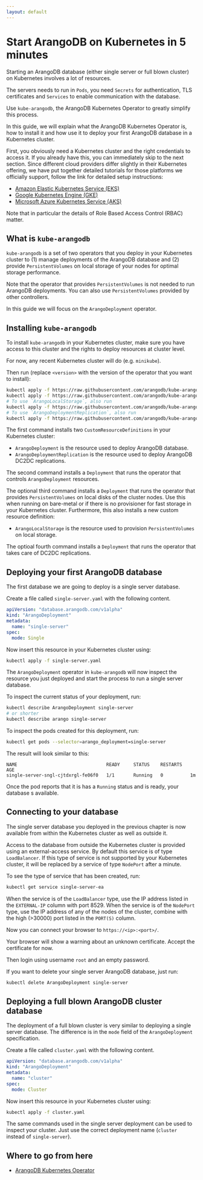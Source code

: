 ```yaml
---
layout: default
---
```

<!-- don't edit here, it's from https://@github.com/arangodb/kube-arangodb.git / docs/Manual/ -->
# Start ArangoDB on Kubernetes in 5 minutes

Starting an ArangoDB database (either single server or full blown cluster)
on Kubernetes involves a lot of resources.

The servers needs to run in `Pods`, you need `Secrets` for authentication,
TLS certificates and `Services` to enable communication with the database.

Use `kube-arangodb`, the ArangoDB Kubernetes Operator to greatly simplify
this process.

In this guide, we will explain what the ArangoDB Kubernetes Operator is,
how to install it and how use it to deploy your first ArangoDB database
in a Kubernetes cluster.

First, you obviously need a Kubernetes cluster and the right credentials
to access it. If you already have this, you can immediately skip to the
next section. Since different cloud providers differ slightly in their
Kubernetes offering, we have put together detailed tutorials for those
platforms we officially support, follow the link for detailed setup
instructions:

 - [Amazon Elastic Kubernetes Service (EKS)](tutorials-kubernetes-e-k-s.html)
 - [Google Kubernetes Engine (GKE)](tutorials-kubernetes-g-k-e.html)
 - [Microsoft Azure Kubernetes Service (AKS)](tutorials-kubernetes-a-k-s.html)

Note that in particular the details of Role Based Access Control (RBAC)
matter.

## What is `kube-arangodb`

`kube-arangodb` is a set of two operators that you deploy in your Kubernetes
cluster to (1) manage deployments of the ArangoDB database and (2)
provide `PersistentVolumes` on local storage of your nodes for optimal
storage performance.

Note that the operator that provides `PersistentVolumes` is not needed to
run ArangoDB deployments. You can also use `PersistentVolumes` provided
by other controllers.

In this guide we will focus on the `ArangoDeployment` operator.

## Installing `kube-arangodb`

To install `kube-arangodb` in your Kubernetes cluster, make sure
you have access to this cluster and the rights to deploy resources
at cluster level.

For now, any recent Kubernetes cluster will do (e.g. `minikube`).

Then run (replace `<version>` with the version of the operator that you want to install):

```bash
kubectl apply -f https://raw.githubusercontent.com/arangodb/kube-arangodb/<version>/manifests/arango-crd.yaml
kubectl apply -f https://raw.githubusercontent.com/arangodb/kube-arangodb/<version>/manifests/arango-deployment.yaml
# To use `ArangoLocalStorage`, also run
kubectl apply -f https://raw.githubusercontent.com/arangodb/kube-arangodb/<version>/manifests/arango-storage.yaml
# To use `ArangoDeploymentReplication`, also run
kubectl apply -f https://raw.githubusercontent.com/arangodb/kube-arangodb/<version>/manifests/arango-deployment-replication.yaml
```

The first command installs two `CustomResourceDefinitions` in your Kubernetes cluster:

- `ArangoDeployment` is the resource used to deploy ArangoDB database.
- `ArangoDeploymentReplication` is the resource used to deploy ArangoDB DC2DC
  replications.

The second command installs a `Deployment` that runs the operator that controls
`ArangoDeployment` resources.

The optional third command installs a `Deployment` that runs the operator that
provides `PersistentVolumes` on local disks of the cluster nodes.
Use this when running on bare-metal or if there is no provisioner for fast
storage in your Kubernetes cluster. Furthermore, this also installs a
new custom resource definition:

- `ArangoLocalStorage` is the resource used to provision `PersistentVolumes` on local storage.

The optioal fourth command installs a `Deployment` that runs the
operator that takes care of DC2DC replications.

## Deploying your first ArangoDB database

The first database we are going to deploy is a single server database.

Create a file called `single-server.yaml` with the following content.

```yaml
apiVersion: "database.arangodb.com/v1alpha"
kind: "ArangoDeployment"
metadata:
  name: "single-server"
spec:
  mode: Single
```

Now insert this resource in your Kubernetes cluster using:

```bash
kubectl apply -f single-server.yaml
```

The `ArangoDeployment` operator in `kube-arangodb` will now inspect the
resource you just deployed and start the process to run a single server database.

To inspect the current status of your deployment, run:

```bash
kubectl describe ArangoDeployment single-server
# or shorter
kubectl describe arango single-server
```

To inspect the pods created for this deployment, run:

```bash
kubectl get pods --selector=arango_deployment=single-server
```

The result will look similar to this:

```plain
NAME                                 READY     STATUS    RESTARTS   AGE
single-server-sngl-cjtdxrgl-fe06f0   1/1       Running   0          1m
```

Once the pod reports that it is has a `Running` status and is ready,
your database s available.

## Connecting to your database

The single server database you deployed in the previous chapter is now
available from within the Kubernetes cluster as well as outside it.

Access to the database from outside the Kubernetes cluster is provided
using an external-access service.
By default this service is of type `LoadBalancer`. If this type of service
is not supported by your Kubernetes cluster, it will be replaced by
a service of type `NodePort` after a minute.

To see the type of service that has been created, run:

```bash
kubectl get service single-server-ea
```

When the service is of the `LoadBalancer` type, use the IP address
listed in the `EXTERNAL-IP` column with port 8529.
When the service is of the `NodePort` type, use the IP address
of any of the nodes of the cluster, combine with the high (>30000) port listed in the `PORT(S)` column.

Now you can connect your browser to `https://<ip>:<port>/`.

Your browser will show a warning about an unknown certificate.
Accept the certificate for now.

Then login using username `root` and an empty password.

If you want to delete your single server ArangoDB database, just run:

```bash
kubectl delete ArangoDeployment single-server
```

## Deploying a full blown ArangoDB cluster database

The deployment of a full blown cluster is very similar to deploying
a single server database. The difference is in the `mode` field of
the `ArangoDeployment` specification.

Create a file called `cluster.yaml` with the following content.

```yaml
apiVersion: "database.arangodb.com/v1alpha"
kind: "ArangoDeployment"
metadata:
  name: "cluster"
spec:
  mode: Cluster
```

Now insert this resource in your Kubernetes cluster using:

```bash
kubectl apply -f cluster.yaml
```

The same commands used in the single server deployment can be used
to inspect your cluster. Just use the correct deployment name (`cluster` instead of `single-server`).

## Where to go from here

- [ArangoDB Kubernetes Operator](deployment-kubernetes-readme.html)
